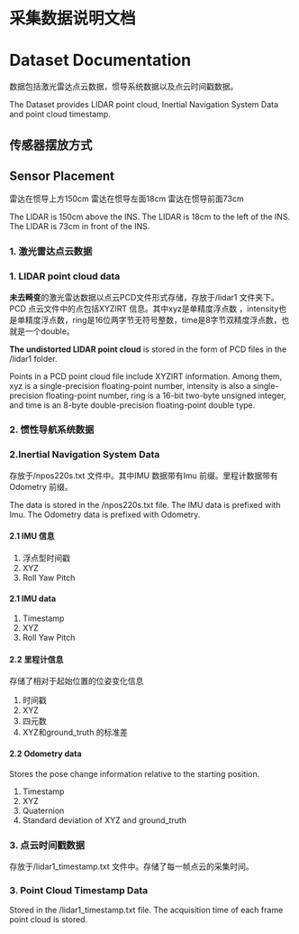 # 采集数据说明文档
#  Dataset Documentation
数据包括激光雷达点云数据，惯导系统数据以及点云时间戳数据。

The Dataset provides LIDAR point cloud, Inertial Navigation System Data and point cloud timestamp.
## 传感器摆放方式
##  Sensor Placement
雷达在惯导上方150cm 
雷达在惯导左面18cm
雷达在惯导前面73cm

The LIDAR is 150cm above the INS.
The LIDAR is 18cm to the left of the INS.
The LIDAR is 73cm in front of the INS.
### 1. 激光雷达点云数据
### 1. LIDAR point cloud data
**未去畸变**的激光雷达数据以点云PCD文件形式存储，存放于/lidar1 文件夹下。
PCD 点云文件中的点包括XYZIRT 信息。其中xyz是单精度浮点数 ，intensity也是单精度浮点数，ring是16位两字节无符号整数，time是8字节双精度浮点数，也就是一个double。

**The undistorted LIDAR point cloud** is stored in the form of PCD files in the /lidar1 folder.

Points in a PCD point cloud file include XYZIRT information. Among them, xyz is a single-precision floating-point number, intensity is also a single-precision floating-point number, ring is a 16-bit two-byte unsigned integer, and time is an 8-byte double-precision floating-point double type.
### 2. 惯性导航系统数据
### 2.Inertial Navigation System Data
存放于/npos220s.txt 文件中。其中IMU 数据带有Imu 前缀。里程计数据带有Odometry 前缀。

The data is stored in the /npos220s.txt file. The IMU data is prefixed with Imu. The Odometry data is prefixed with Odometry.
#### 2.1 IMU 信息

 1. 浮点型时间戳
 2. XYZ 
 3. Roll Yaw Pitch
#### 2.1 IMU data
 1. Timestamp
 2. XYZ
 3. Roll Yaw Pitch
#### 2.2 里程计信息
存储了相对于起始位置的位姿变化信息
 1. 时间戳
 2. XYZ
 3. 四元数
 4. XYZ和ground_truth 的标准差

#### 2.2 Odometry data
Stores the pose change information relative to the starting position.

1. Timestamp
2. XYZ
3. Quaternion
4. Standard deviation of XYZ and ground_truth

### 3. 点云时间戳数据
存放于/lidar1_timestamp.txt 文件中。存储了每一帧点云的采集时间。
### 3. Point Cloud Timestamp Data
Stored in the /lidar1_timestamp.txt file. The acquisition time of each frame point cloud is stored.
